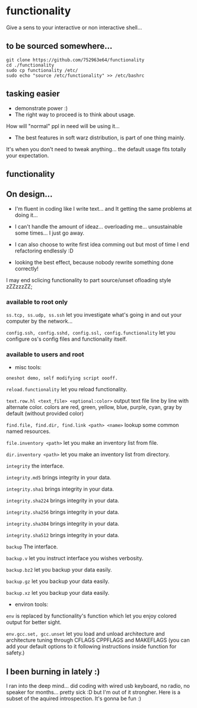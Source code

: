 # functionality
Give a sens to your interactive or non interactive shell...


## to be sourced somewhere...
```shell
git clone https://github.com/752963e64/functionality
cd ./functionality
sudo cp functionality /etc/
sudo echo "source /etc/functionality" >> /etc/bashrc
```

## tasking easier
- demonstrate power :)
- The right way to proceed is to think about usage.

How will "normal" ppl in need will be using it...
- The best features in soft warz distribution, is part of one thing mainly.

It's when you don't need to tweak anything... the default usage fits totally your expectation.


## functionality

## On design...
- I'm fluent in coding like I write text... and It getting the same problems at doing it...

- I can't handle the amount of ideaz... overloading me... unsustainable some times... I just go away.

- I can also choose to write first idea comming out but most of time I end refactoring endlessly :D

- looking the best effect, because nobody rewrite something done correctly!

I may end sclicing functionality to part source/unset ofloading style zZZzzzZZ;


### available to root only

```ss.tcp, ss.udp, ss.ssh``` let you investigate what's going in and out your computer by the network...

```config.ssh, config.sshd, config.ssl, config.functionality``` let you configure os's config files and functionality itself.


### available to users and root
- misc tools:

```oneshot demo, self modifying script oooff.```

```reload.functionality``` let you reload functionality.

```text.row.hl <text_file> <optional:color>``` output text file line by line with alternate color.
colors are red, green, yellow, blue, purple, cyan, gray by default (without provided color)

```find.file, find.dir, find.link <path> <name>``` lookup some common named resources.

```file.inventory <path>``` let you make an inventory list from file.

```dir.inventory <path>``` let you make an inventory list from directory.

```integrity``` the interface.

```integrity.md5``` brings integrity in your data.

```integrity.sha1``` brings integrity in your data.

```integrity.sha224``` brings integrity in your data.

```integrity.sha256``` brings integrity in your data.

```integrity.sha384``` brings integrity in your data.

```integrity.sha512``` brings integrity in your data.

```backup``` The interface.

```backup.v``` let you instruct interface you wishes verbosity.

```backup.bz2``` let you backup your data easily.

```backup.gz``` let you backup your data easily.

```backup.xz``` let you backup your data easily.

- environ tools:

```env``` is replaced by functionality's function which let you enjoy colored output for better sight.

```env.gcc.set, gcc.unset``` let you load and unload architecture and architecture tuning through CFLAGS CPPFLAGS and MAKEFLAGS
(you can add your default options to it following instructions inside function for safety.)
 

## I been burning in lately :)
I ran into the deep mind... did coding with wired usb keyboard, no radio, no speaker for months...
pretty sick :D but I'm out of it strongher. Here is a subset of the aquired introspection.
It's gonna be fun :)
